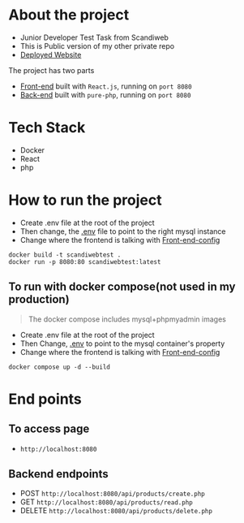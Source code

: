 # About the project
- Junior Developer Test Task from Scandiweb
- This is Public version of my other private repo
- [Deployed Website](https://scandiweb-test.onrender.com/)

The project has two parts
- [Front-end](frontend/README.md) built with `React.js`, running on `port 8080`
- [Back-end](backend/README.md) built with `pure-php`, running on `port 8080`

# Tech Stack
- Docker
- React
- php

# How to run the project
- Create .env file at the root of the project
- Then change, the [.env](/.env) file to point to the right mysql instance
- Change where the frontend is talking with [Front-end-config](/frontend/src/Config/Api.js)
```shell
docker build -t scandiwebtest .
docker run -p 8080:80 scandiwebtest:latest
```
## To run with docker compose(not used in my production)
> The docker compose includes mysql+phpmyadmin images
- Create .env file at the root of the project
- Then Change, [.env](/.env) to point to the mysql container's property
- Change where the frontend is talking with [Front-end-config](/frontend/src/Config/Api.js)
```shell
docker compose up -d --build
```

# End points

## To access page
- `http://localhost:8080`

## Backend endpoints
- POST `http://localhost:8080/api/products/create.php`
- GET `http://localhost:8080/api/products/read.php`
- DELETE `http://localhost:8080/api/products/delete.php`
